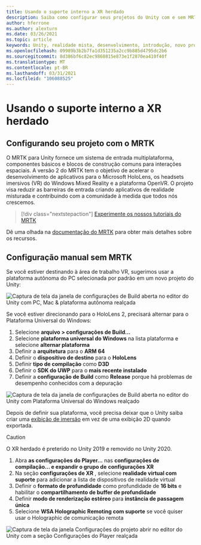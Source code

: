 ```yaml
---
title: Usando o suporte interno a XR herdado
description: Saiba como configurar seus projetos do Unity com e sem MRTK usando o suporte interno a XR herdado.
author: hferrone
ms.author: alexturn
ms.date: 03/26/2021
ms.topic: article
keywords: Unity, realidade mista, desenvolvimento, introdução, novo projeto, realidade do Windows Mixed, UWP, XR, desempenho, herdado, mrtk
ms.openlocfilehash: 09989b3b2b7fa1d351235a2cc9b885d4795dc2b6
ms.sourcegitcommit: 8d386bf6c82ec9860815e873e1f2870ea410f40f
ms.translationtype: MT
ms.contentlocale: pt-BR
ms.lasthandoff: 03/31/2021
ms.locfileid: "106088525"
---
```

# <a name="using-legacy-built-in-xr-support"></a>Usando o suporte interno a XR herdado

## <a name="setting-up-your-project-with-mrtk"></a>Configurando seu projeto com o MRTK

O MRTK para Unity fornece um sistema de entrada multiplataforma, componentes básicos e blocos de construção comuns para interações espaciais. A versão 2 do MRTK tem o objetivo de acelerar o desenvolvimento de aplicativos para o Microsoft HoloLens, os headsets imersivos (VR) do Windows Mixed Reality e a plataforma OpenVR. O projeto visa reduzir as barreiras de entrada criando aplicativos de realidade misturada e contribuindo com a comunidade à medida que todos nós crescemos.

> [!div class="nextstepaction"]
> [Experimente os nossos tutoriais do MRTK](https://docs.microsoft.com/windows/mixed-reality/develop/unity/tutorials/mr-learning-base-02?tabs=wsa)

Dê uma olhada na [documentação do MRTK](/windows/mixed-reality/mrtk-unity) para obter mais detalhes sobre os recursos.

## <a name="manual-setup-without-mrtk"></a>Configuração manual sem MRTK

Se você estiver destinando à área de trabalho VR, sugerimos usar a plataforma autônoma do PC selecionada por padrão em um novo projeto do Unity:

![Captura de tela da janela de configurações de Build aberta no editor do Unity com PC, Mac & plataforma autônoma realçada](images/wmr-config-img-3.png)

Se você estiver direcionando para o HoloLens 2, precisará alternar para o Plataforma Universal do Windows:

1.  Selecione **arquivo > configurações de Build...**
2.  Selecione **plataforma universal do Windows** na lista plataforma e selecione **alternar plataforma**
3.  Definir a **arquitetura** para o **ARM 64**
4.  Definir o **dispositivo de destino** para o **HoloLens**
5.  Definir **tipo de compilação** como **D3D**
6.  Definir o **SDK do UWP** para o **mais recente instalado**
7.  Definir a **configuração de Build** como **Release** porque há problemas de desempenho conhecidos com a depuração

![Captura de tela da janela de configurações de Build aberta no editor do Unity com Plataforma Universal do Windows realçado](images/wmr-config-img-4.png)

Depois de definir sua plataforma, você precisa deixar que o Unity saiba criar uma [exibição de imersão](../../design/app-views.md) em vez de uma exibição 2D quando exportada.

> [!CAUTION]
> O XR herdado é preterido no Unity 2019 e removido no Unity 2020.

1. Abra **as configurações do Player...** nas **configurações de compilação... e expandir o grupo de** **configurações XR**
2. Na seção **configurações de XR** , selecione **realidade virtual com suporte** para adicionar a lista de dispositivos de realidade virtual
3. Definir o **formato de profundidade** como profundidade de **16 bits** e habilitar o **compartilhamento de buffer de profundidade**
4. Definir **modo de renderização estéreo** para **instância de passagem única**
5. Selecione **WSA Holographic Remoting com suporte** se você quiser usar o Holographic de comunicação remota 

![Captura de tela da janela Configurações do projeto abrir no editor do Unity com a seção Configurações do Player realçada](images/wmr-config-img-9.png)
